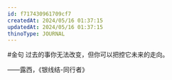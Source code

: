 ```yaml
---
id: f717430961709cf7
createdAt: 2024/05/16 01:37:15
updatedAt: 2024/05/16 01:37:15
thinoType: JOURNAL
---
```

#金句 过去的事你无法改变，但你可以把控它未来的走向。

——露西，《银线结-同行者》